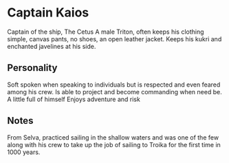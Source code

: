 # Captain Kaios 

Captain of the ship, The Cetus
A male Triton, often keeps his clothing simple, canvas pants, no shoes, an open leather jacket. Keeps his kukri and enchanted javelines at his side.

## Personality
Soft spoken when speaking to individuals but is respected and even feared among his crew. Is able to project and become commanding when need be.
A little full of himself
Enjoys adventure and risk

## Notes 
From Selva, practiced sailing in the shallow waters and was one of the few along with his crew to take up the job of sailing to Troika for the first time in 1000 years.

